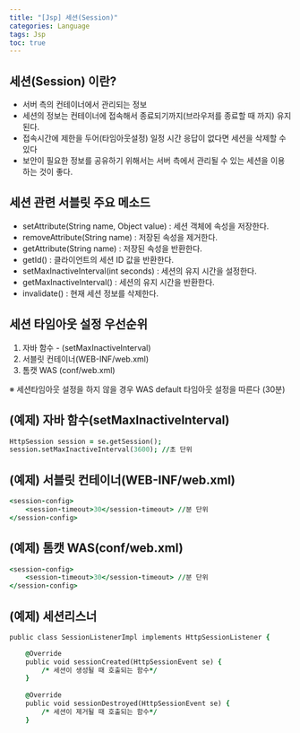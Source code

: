 ```yaml
---
title: "[Jsp] 세션(Session)"
categories: Language
tags: Jsp
toc: true
---
```


## 세션(Session) 이란?
- 서버 측의 컨테이너에서 관리되는 정보
- 세션의 정보는 컨테이너에 접속해서 종료되기까지(브라우저를 종료할 때 까지) 유지된다.
- 접속시간에 제한을 두어(타임아웃설정) 일정 시간 응답이 없다면 세션을 삭제할 수 있다
- 보안이 필요한 정보를 공유하기 위해서는 서버 측에서 관리될 수 있는 세션을 이용하는 것이 좋다.  


## 세션 관련 서블릿 주요 메소드
- setAttribute(String name, Object value) : 세션 객체에 속성을 저장한다.
- removeAttribute(String name) : 저장된 속성을 제거한다.
- getAttribute(String name) : 저장된 속성을 반환한다.
- getId() : 클라이언트의 세션 ID 값을 반환한다.
- setMaxInactiveInterval(int seconds) : 세션의 유지 시간을 설정한다.
- getMaxInactiveInterval() : 세션의 유지 시간을 반환한다.
- invalidate() : 현재 세션 정보를 삭제한다.




## 세션 타임아웃 설정 우선순위

1. 자바 함수 - (setMaxInactiveInterval)
2. 서블릿 컨테이너(WEB-INF/web.xml)
3. 톰캣 WAS (conf/web.xml)

※ 세션타임아웃 설정을 하지 않을 경우 WAS default 타임아웃 설정을 따른다 (30분)

## (예제) 자바 함수(setMaxInactiveInterval)
~~~j
HttpSession session = se.getSession();
session.setMaxInactiveInterval(3600); //초 단위
~~~

## (예제) 서블릿 컨테이너(WEB-INF/web.xml)
~~~j
<session-config>
    <session-timeout>30</session-timeout> //분 단위
</session-config>
~~~

## (예제) 톰캣 WAS(conf/web.xml)
~~~j
<session-config>
    <session-timeout>30</session-timeout> //분 단위
</session-config>
~~~


## (예제) 세션리스너
~~~j
public class SessionListenerImpl implements HttpSessionListener {

	@Override
	public void sessionCreated(HttpSessionEvent se) {
		/* 세션이 생성될 때 호출되는 함수*/
	}
	
	@Override
	public void sessionDestroyed(HttpSessionEvent se) {
		/* 세션이 제거될 때 호출되는 함수*/	
	}
	
~~~